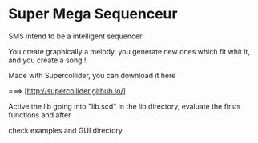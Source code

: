 
Super Mega Sequenceur
====================



SMS intend to be a intelligent sequencer.

You create graphically a melody, you generate new ones which fit whit it, and you create a song !

Made with Supercollider, you can download it here

===> [http://supercollider.github.io/]

Active the lib going into "lib.scd" in the lib directory, evaluate the firsts functions
and after

check examples and GUI directory